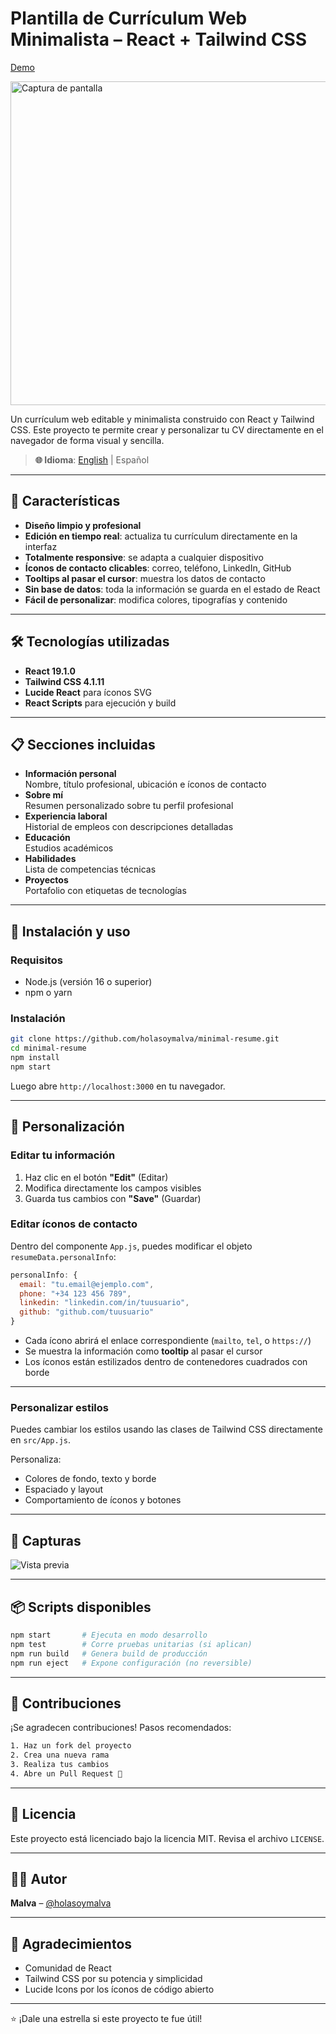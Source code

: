# Plantilla de Currículum Web Minimalista – React + Tailwind CSS

[Demo](https://holasoymalva.github.io/minimal-resume/)

<img width="763" height="518" alt="Captura de pantalla" src="https://github.com/user-attachments/assets/09ba3973-4f9f-4fae-ab86-955b8cb11220" />

Un currículum web editable y minimalista construido con React y Tailwind CSS. Este proyecto te permite crear y personalizar tu CV directamente en el navegador de forma visual y sencilla.

> **🌐 Idioma**: [English](README.md) | Español

---

## 🚀 Características

- **Diseño limpio y profesional**
- **Edición en tiempo real**: actualiza tu currículum directamente en la interfaz
- **Totalmente responsive**: se adapta a cualquier dispositivo
- **Íconos de contacto clicables**: correo, teléfono, LinkedIn, GitHub
- **Tooltips al pasar el cursor**: muestra los datos de contacto
- **Sin base de datos**: toda la información se guarda en el estado de React
- **Fácil de personalizar**: modifica colores, tipografías y contenido

---

## 🛠️ Tecnologías utilizadas

- **React 19.1.0**
- **Tailwind CSS 4.1.11**
- **Lucide React** para íconos SVG
- **React Scripts** para ejecución y build

---

## 📋 Secciones incluidas

- **Información personal**  
  Nombre, título profesional, ubicación e íconos de contacto
- **Sobre mí**  
  Resumen personalizado sobre tu perfil profesional
- **Experiencia laboral**  
  Historial de empleos con descripciones detalladas
- **Educación**  
  Estudios académicos
- **Habilidades**  
  Lista de competencias técnicas
- **Proyectos**  
  Portafolio con etiquetas de tecnologías

---

## 🚀 Instalación y uso

### Requisitos

- Node.js (versión 16 o superior)
- npm o yarn

### Instalación

```bash
git clone https://github.com/holasoymalva/minimal-resume.git
cd minimal-resume
npm install
npm start
````

Luego abre `http://localhost:3000` en tu navegador.

---

## 📝 Personalización

### Editar tu información

1. Haz clic en el botón **"Edit"** (Editar)
2. Modifica directamente los campos visibles
3. Guarda tus cambios con **"Save"** (Guardar)

### Editar íconos de contacto

Dentro del componente `App.js`, puedes modificar el objeto `resumeData.personalInfo`:

```js
personalInfo: {
  email: "tu.email@ejemplo.com",
  phone: "+34 123 456 789",
  linkedin: "linkedin.com/in/tuusuario",
  github: "github.com/tuusuario"
}
```

* Cada ícono abrirá el enlace correspondiente (`mailto`, `tel`, o `https://`)
* Se muestra la información como **tooltip** al pasar el cursor
* Los íconos están estilizados dentro de contenedores cuadrados con borde

---

### Personalizar estilos

Puedes cambiar los estilos usando las clases de Tailwind CSS directamente en `src/App.js`.

Personaliza:

* Colores de fondo, texto y borde
* Espaciado y layout
* Comportamiento de íconos y botones

---

## 🎨 Capturas

![Vista previa](https://github.com/user-attachments/assets/2c9c70ce-fa40-4fd0-ad17-fefc519fff8c)

---

## 📦 Scripts disponibles

```bash
npm start       # Ejecuta en modo desarrollo
npm test        # Corre pruebas unitarias (si aplican)
npm run build   # Genera build de producción
npm run eject   # Expone configuración (no reversible)
```

---

## 🤝 Contribuciones

¡Se agradecen contribuciones!
Pasos recomendados:

```bash
1. Haz un fork del proyecto
2. Crea una nueva rama
3. Realiza tus cambios
4. Abre un Pull Request 🚀
```

---

## 📜 Licencia

Este proyecto está licenciado bajo la licencia MIT. Revisa el archivo `LICENSE`.

---

## 👨‍💻 Autor

**Malva** – [@holasoymalva](https://github.com/holasoymalva)

---

## 🙏 Agradecimientos

* Comunidad de React
* Tailwind CSS por su potencia y simplicidad
* Lucide Icons por los íconos de código abierto

---

⭐ ¡Dale una estrella si este proyecto te fue útil!
